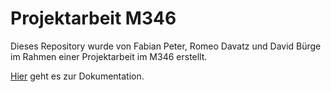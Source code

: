 # Projektarbeit M346
Dieses Repository wurde von Fabian Peter, Romeo Davatz und David Bürge im Rahmen einer Projektarbeit im M346 erstellt.

[Hier](https://github.com/davidbuerge1/M346-CMS/blob/main/Dokumentation.md) geht es zur Dokumentation.
